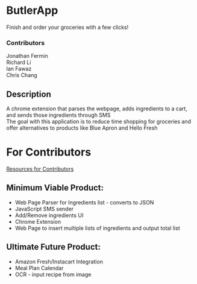 # ButlerApp
Finish and order your groceries with a few clicks!

### Contributors
Jonathan Fermin <br />
Richard Li <br />
Ian Fawaz <br />
Chris Chang <br />

## Description
A chrome extension that parses the webpage, adds ingredients to a cart, and sends those ingredients through SMS <br />
The goal with this application is to reduce time shopping for groceries and offer alternatives to products like Blue Apron and Hello Fresh

# For Contributors
[Resources for Contributors](https://docs.google.com/document/d/1pGthwhb2tpnO3fkfjI2ebDyEYntzosrxdalqrolCI2U/edit?usp=sharing)

## Minimum Viable Product:
- Web Page Parser for Ingredients list - converts to JSON
- JavaScript SMS sender
- Add/Remove ingredients UI
- Chrome Extension
- Web Page to insert multiple lists of ingredients and output total list

## Ultimate Future Product:
- Amazon Fresh/Instacart Integration
- Meal Plan Calendar
- OCR - input recipe from image
